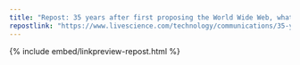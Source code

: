 ```yaml
---
title: "Repost: 35 years after first proposing the World Wide Web, what does its creator Tim Berners-Lee have in mind next? | Live Science"
repostlink: "https://www.livescience.com/technology/communications/35-years-after-first-proposing-the-world-wide-web-what-does-its-creator-tim-berners-lee-have-in-mind-next-inrupt"
---
```


{% include embed/linkpreview-repost.html %}
